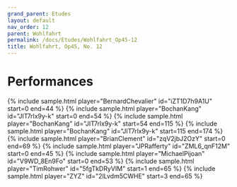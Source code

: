 ```yaml
---
grand_parent: Etudes
layout: default
nav_order: 12
parent: Wohlfahrt
permalink: /docs/Etudes/Wohlfahrt_Op45-12
title: Wohlfahrt, Op45, No. 12
---
```

# Performances
<div class="sample-container">
    {% include sample.html player="BernardChevalier" id="iZT1D7h9A1U" start=0 end=44 %}
    {% include sample.html player="BochanKang" id="JIT7rlx9y-k" start=0 end=54 %}
    {% include sample.html player="BochanKang" id="JIT7rlx9y-k" start=54 end=115 %}
    {% include sample.html player="BochanKang" id="JIT7rlx9y-k" start=115 end=174 %}
    {% include sample.html player="BrianClement" id="zqV2jbJ2OzY" start=0 end=69 %}
    {% include sample.html player="JPRafferty" id="ZML6_qnF12M" start=0 end=45 %}
    {% include sample.html player="MichaelPijoan" id="V9WD_8En9Fo" start=0 end=53 %}
    {% include sample.html player="TimRohwer" id="5fgTkDRyVIM" start=1 end=65 %}
    {% include sample.html player="ZYZ" id="2lLvdm5CWHE" start=3 end=65 %}
</div>